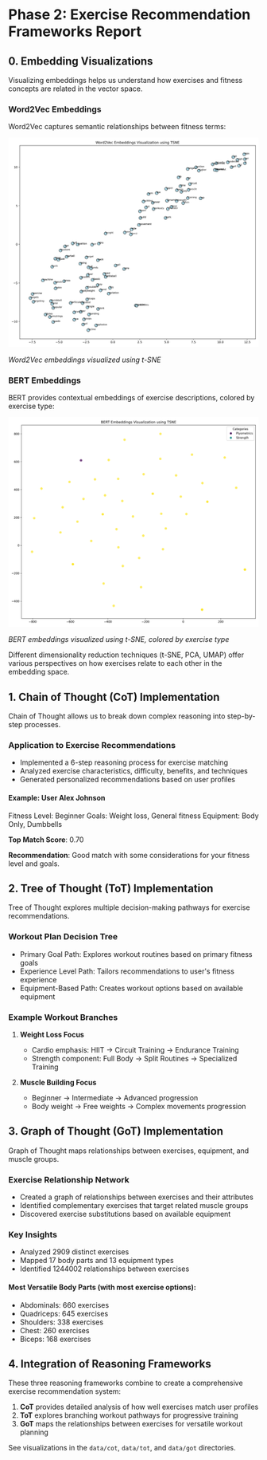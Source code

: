 # Phase 2: Exercise Recommendation Frameworks Report

## 0. Embedding Visualizations

Visualizing embeddings helps us understand how exercises and fitness concepts are related in the vector space.

### Word2Vec Embeddings

Word2Vec captures semantic relationships between fitness terms:

![Word2Vec t-SNE](../data/embeddings/visualizations/word2vec_visualization_tsne.png)

*Word2Vec embeddings visualized using t-SNE*

### BERT Embeddings

BERT provides contextual embeddings of exercise descriptions, colored by exercise type:

![BERT by Exercise Type](../data/embeddings/visualizations/bert_visualization_by_category_tsne.png)

*BERT embeddings visualized using t-SNE, colored by exercise type*

Different dimensionality reduction techniques (t-SNE, PCA, UMAP) offer various perspectives on how exercises relate to each other in the embedding space.

## 1. Chain of Thought (CoT) Implementation

Chain of Thought allows us to break down complex reasoning into step-by-step processes.

### Application to Exercise Recommendations

- Implemented a 6-step reasoning process for exercise matching
- Analyzed exercise characteristics, difficulty, benefits, and techniques
- Generated personalized recommendations based on user profiles

#### Example: User Alex Johnson

Fitness Level: Beginner
Goals: Weight loss, General fitness
Equipment: Body Only, Dumbbells

**Top Match Score**: 0.70

**Recommendation**: Good match with some considerations for your fitness level and goals.

## 2. Tree of Thought (ToT) Implementation

Tree of Thought explores multiple decision-making pathways for exercise recommendations.

### Workout Plan Decision Tree

- Primary Goal Path: Explores workout routines based on primary fitness goals
- Experience Level Path: Tailors recommendations to user's fitness experience
- Equipment-Based Path: Creates workout options based on available equipment

### Example Workout Branches

1. **Weight Loss Focus**
   - Cardio emphasis: HIIT -> Circuit Training -> Endurance Training
   - Strength component: Full Body -> Split Routines -> Specialized Training

2. **Muscle Building Focus**
   - Beginner -> Intermediate -> Advanced progression
   - Body weight -> Free weights -> Complex movements progression

## 3. Graph of Thought (GoT) Implementation

Graph of Thought maps relationships between exercises, equipment, and muscle groups.

### Exercise Relationship Network

- Created a graph of relationships between exercises and their attributes
- Identified complementary exercises that target related muscle groups
- Discovered exercise substitutions based on available equipment

### Key Insights

- Analyzed 2909 distinct exercises
- Mapped 17 body parts and 13 equipment types
- Identified 1244002 relationships between exercises

#### Most Versatile Body Parts (with most exercise options):
- Abdominals: 660 exercises
- Quadriceps: 645 exercises
- Shoulders: 338 exercises
- Chest: 260 exercises
- Biceps: 168 exercises

## 4. Integration of Reasoning Frameworks

These three reasoning frameworks combine to create a comprehensive exercise recommendation system:

1. **CoT** provides detailed analysis of how well exercises match user profiles
2. **ToT** explores branching workout pathways for progressive training
3. **GoT** maps the relationships between exercises for versatile workout planning

See visualizations in the `data/cot`, `data/tot`, and `data/got` directories.
